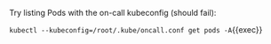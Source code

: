 Try listing Pods with the on-call kubeconfig (should fail):

`kubectl --kubeconfig=/root/.kube/oncall.conf get pods -A`{{exec}}
